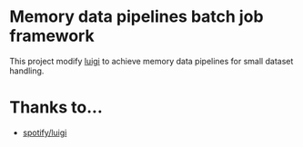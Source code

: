 # Memory data pipelines batch job framework

This project modify [luigi](https://github.com/spotify/luigi) to achieve memory data pipelines for small dataset handling.

# Thanks to...

* [spotify/luigi](https://github.com/spotify/luigi)
